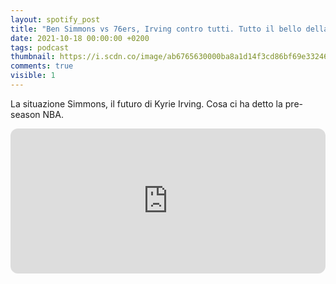 ```yaml
---
layout: spotify_post
title: "Ben Simmons vs 76ers, Irving contro tutti. Tutto il bello della pre-season"
date: 2021-10-18 00:00:00 +0200
tags: podcast
thumbnail: https://i.scdn.co/image/ab6765630000ba8a1d14f3cd86bf69e33246f273
comments: true
visible: 1
---
```


La situazione Simmons, il futuro di Kyrie Irving. Cosa ci ha detto la pre-season NBA.


<iframe style="border-radius:12px" 
src="https://open.spotify.com/embed/episode/035Aem6M3jK7KV7RPWHFoi?utm_source=generator" 
width="100%" height="232" frameBorder="0" allowfullscreen="" 
allow="autoplay; clipboard-write; encrypted-media; fullscreen; picture-in-picture"></iframe>
